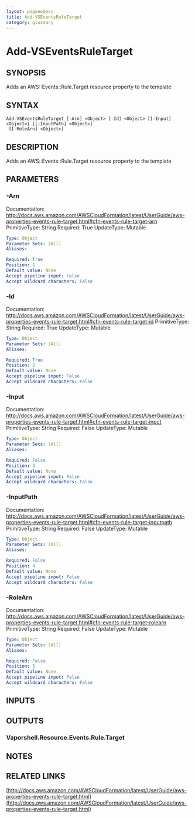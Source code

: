 ```yaml
---
layout: pagenodesc
title: Add-VSEventsRuleTarget
category: glossary
---
```


# Add-VSEventsRuleTarget

## SYNOPSIS
Adds an AWS::Events::Rule.Target resource property to the template

## SYNTAX

```
Add-VSEventsRuleTarget [-Arn] <Object> [-Id] <Object> [[-Input] <Object>] [[-InputPath] <Object>]
 [[-RoleArn] <Object>]
```

## DESCRIPTION
Adds an AWS::Events::Rule.Target resource property to the template

## PARAMETERS

### -Arn
Documentation: http://docs.aws.amazon.com/AWSCloudFormation/latest/UserGuide/aws-properties-events-rule-target.html#cfn-events-rule-target-arn
PrimitiveType: String
Required: True
UpdateType: Mutable

```yaml
Type: Object
Parameter Sets: (All)
Aliases: 

Required: True
Position: 1
Default value: None
Accept pipeline input: False
Accept wildcard characters: False
```

### -Id
Documentation: http://docs.aws.amazon.com/AWSCloudFormation/latest/UserGuide/aws-properties-events-rule-target.html#cfn-events-rule-target-id
PrimitiveType: String
Required: True
UpdateType: Mutable

```yaml
Type: Object
Parameter Sets: (All)
Aliases: 

Required: True
Position: 2
Default value: None
Accept pipeline input: False
Accept wildcard characters: False
```

### -Input
Documentation: http://docs.aws.amazon.com/AWSCloudFormation/latest/UserGuide/aws-properties-events-rule-target.html#cfn-events-rule-target-input
PrimitiveType: String
Required: False
UpdateType: Mutable

```yaml
Type: Object
Parameter Sets: (All)
Aliases: 

Required: False
Position: 3
Default value: None
Accept pipeline input: False
Accept wildcard characters: False
```

### -InputPath
Documentation: http://docs.aws.amazon.com/AWSCloudFormation/latest/UserGuide/aws-properties-events-rule-target.html#cfn-events-rule-target-inputpath
PrimitiveType: String
Required: False
UpdateType: Mutable

```yaml
Type: Object
Parameter Sets: (All)
Aliases: 

Required: False
Position: 4
Default value: None
Accept pipeline input: False
Accept wildcard characters: False
```

### -RoleArn
Documentation: http://docs.aws.amazon.com/AWSCloudFormation/latest/UserGuide/aws-properties-events-rule-target.html#cfn-events-rule-target-rolearn
PrimitiveType: String
Required: False
UpdateType: Mutable

```yaml
Type: Object
Parameter Sets: (All)
Aliases: 

Required: False
Position: 5
Default value: None
Accept pipeline input: False
Accept wildcard characters: False
```

## INPUTS

## OUTPUTS

### Vaporshell.Resource.Events.Rule.Target

## NOTES

## RELATED LINKS

[http://docs.aws.amazon.com/AWSCloudFormation/latest/UserGuide/aws-properties-events-rule-target.html](http://docs.aws.amazon.com/AWSCloudFormation/latest/UserGuide/aws-properties-events-rule-target.html)

